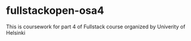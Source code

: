 # fullstackopen-osa4

This is coursework for part 4 of Fullstack course organized by Univerity of Helsinki

